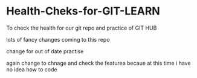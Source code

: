 # Health-Cheks-for-GIT-LEARN
To check the health for our git repo and practice of GIT HUB


lots of fancy changes coming to this repo 
  
  
  change for out of date practise 

  again change to chnage and check the featurea becaue at this time i have no idea how to code 

